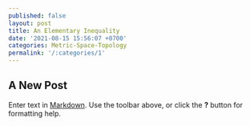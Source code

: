 ```yaml
---
published: false
layout: post
title: An Elementary Inequality
date: '2021-08-15 15:56:07 +0700'
categories: Metric-Space-Topology
permalink: '/:categories/1'
---
```

## A New Post

Enter text in [Markdown](http://daringfireball.net/projects/markdown/). Use the toolbar above, or click the **?** button for formatting help.
